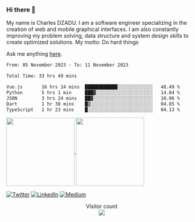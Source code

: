 ### Hi there 👋

My name is Charles DZADU. I am a software engineer specializing in the creation of web and mobile graphical interfaces. I am also constantly improving my problem solving, data structure and system design skills to create optimized solutions.
My motto: Do hard things


Ask me anything [here](https://github.com/charlesdzadu/charlesdzadu/issues?q=is%3Aissue+is%3Aopen).

<!--START_SECTION:waka-->

```txt
From: 05 November 2023 - To: 11 November 2023

Total Time: 33 hrs 49 mins

Vue.js       16 hrs 24 mins  ████████████░░░░░░░░░░░░░   48.49 %
Python       5 hrs 1 min     ███▓░░░░░░░░░░░░░░░░░░░░░   14.84 %
JSON         3 hrs 24 mins   ██▓░░░░░░░░░░░░░░░░░░░░░░   10.06 %
Dart         1 hr 38 mins    █▒░░░░░░░░░░░░░░░░░░░░░░░   04.85 %
TypeScript   1 hr 23 mins    █░░░░░░░░░░░░░░░░░░░░░░░░   04.13 %
```

<!--END_SECTION:waka-->

<a href="https://charlesdzadu.com">
  <img height="180px" align="center" src="https://github-readme-stats.vercel.app/api?username=charlesdzadu&show_icons=true&theme=jolly&layout=compact&count_private=true" />
</a>
<a href="charlesdzadu.com">
  <img height="180px" align="center" src="https://github-readme-stats.vercel.app/api/top-langs/?username=charlesdzadu&langs_count=8&theme=jolly&layout=compact" />
</a>



<p> 
  <a href="https://twitter.com/CharlesDzadu" target="_blank"><img alt="Twitter" src="https://img.shields.io/badge/twitter-%231DA1F2.svg?&style=for-the-badge&logo=twitter&logoColor=white" /></a> 
  <a href="https://www.linkedin.com/in/charlesdzadu/" target="_blank"><img alt="LinkedIn" src="https://img.shields.io/badge/linkedin-%230077B5.svg?&style=for-the-badge&logo=linkedin&logoColor=white" /></a> 
  <a href="https://charlesdzadu.com" target="_blank"><img alt="Medium" src="https://img.shields.io/badge/medium-%2312100E.svg?&style=for-the-badge&logo=medium&logoColor=white" /></a>
</p>


<p align="center"> 
  Visitor count<br>
  <img src="https://profile-counter.glitch.me/charlesdzadu/count.svg" />
</p>
